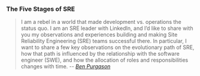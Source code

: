 ### The Five Stages of SRE

> I am a rebel in a world that made development vs. operations the status quo. I am an SRE leader with LinkedIn, and I’d like to share with you my observations and experiences building and making Site Reliability Engineering (SRE) teams successful there. In particular, I want to share a few key observations on the evolutionary path of SRE, how that path is influenced by the relationship with the software engineer (SWE), and how the allocation of roles and responsibilities changes with time.
-- <cite>[Ben Purgason][1]</cite>

[1]: https://www.usenix.org/system/files/login/articles/login_winter18_02_purgason.pdf
